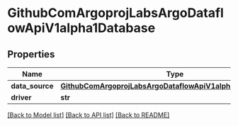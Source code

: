 # GithubComArgoprojLabsArgoDataflowApiV1alpha1Database

## Properties
Name | Type | Description | Notes
------------ | ------------- | ------------- | -------------
**data_source** | [**GithubComArgoprojLabsArgoDataflowApiV1alpha1DBDataSource**](GithubComArgoprojLabsArgoDataflowApiV1alpha1DBDataSource.md) |  | [optional] 
**driver** | **str** |  | [optional] 

[[Back to Model list]](../README.md#documentation-for-models) [[Back to API list]](../README.md#documentation-for-api-endpoints) [[Back to README]](../README.md)


